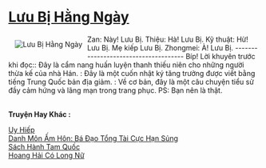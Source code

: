 <a href="https://truyentiki.com/luu-bi-hang-ngay.31594/" title="Lưu Bị Hằng Ngày"><h1>Lưu Bị Hằng Ngày</h1></a><div style="display:table"><img align="right" style="float: left; padding: 10px;" src="https://truyentiki.com/a/img/str/src/31594.jpg" alt="Lưu Bị Hằng Ngày">Zan: Này! Lưu Bị. Thiệu: Hà! Lưu Bị. Kỹ thuật: Hừ! Lưu Bị. Mẹ kiếp Lưu Bị. Zhongmei: À! Lưu Bị. ------------------------------------- Bíp! Lời khuyên trước khi đọc:: Đây là cẩm nang huấn luyện thanh thiếu niên cho những người thừa kế của nhà Hán. : Đây là một cuốn nhật ký tăng trưởng được viết bằng tiếng Trung Quốc bản địa giảm. : Về cơ bản, đây là một câu chuyện tiểu sử đầy cảm hứng và lãng mạn trong trang phục. PS: Bạn nên là thật.</div><p><br><b>Truyện Hay Khác :</b></p><a href="https://truyentiki.com/uy-hiep.31593/" alt="Uy Hiếp">Uy Hiếp</a><br/><a href="https://truyentiki.wordpress.com/2020/06/08/danh-mon-am-hon-ba-dao-tong-tai-cuc-han-sung/" alt="Danh Môn Ấm Hôn: Bá Đạo Tổng Tài Cực Hạn Sủng">Danh Môn Ấm Hôn: Bá Đạo Tổng Tài Cực Hạn Sủng</a><br/><a href="https://github.com/nownovels/topcv/tree/master/truyenhay/31828/README.md" alt="Sách Hành Tam Quốc">Sách Hành Tam Quốc</a><br/><a href="https://truyentiki.wordpress.com/2020/06/08/hoang-hai-co-long-nu/" alt="Hoang Hải Có Long Nữ">Hoang Hải Có Long Nữ</a><br/>